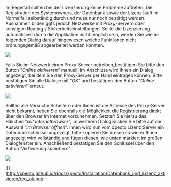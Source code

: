 Im Regelfall sollten bei der Lizenzierung keine Probleme auftreten. Die Registration des Systemowners, der Datenbank sowie der Lizenz läuft im Normalfall selbständig durch und muss nur noch bestätigt werden. 
Ausnahmen bilden ggfs jedoch Netzwerke mit Proxy-Servern oder sonstigen Routing-/ Sicherheitseinstellungen.
Sollte die Lizenzierung automatisiert durch die Applikation nicht möglich sein, werden Sie wie im folgenden Dialog darauf hingewiesen welche Funktionen nicht ordnungsgemäß abgearbeitet werden konnten.

![](http://xpecto.github.io/docs/xpecto/Installation/Datenbank_und_Lizenz_aktivieren/lizenzmanager.png)

Falls Sie im Netzwerk einen Proxy-Server betreiben,bestätigen Sie bitte den Button "*Online aktivieren*" manuell. Im Anschluss wird Ihnen ein Dialog angezeigt, bei dem Sie den Proxy-Server per Hand eintragen können. Bitte bestätigen Sie alle Dialoge mit "*OK*" und bestätigen den Button "*Online aktivieren*"  erneut.

![](http://xpecto.github.io/docs/xpecto/Installation/Datenbank_und_Lizenz_aktivieren/Proxy_Datenbank_aktivieren.png)

Sollten alle Versuche Scheitern oder Ihnen ist die Adresse des Proxy-Server nicht bekannt, haben Sie ebenfalls die Möglichkeit die Registrierung direkt über den Browser im Internet vorzunehmen. Setzten Sie hierzu das Häkchen "*mit Internetbrowser*", im weiteren Dialog klicken Sie bitte auf die Auswahl "*im Browser öffnen*".  Ihnen wird nun vom xpecto Lizenz Server ein Datenbankschlüssel angezeigt, bitte kopieren Sie diesen so wie er Ihnen angezeigt wird vollständig und fügen diesen, wie unten markiert im großen Dialogfenster ein. Anschließend bestätigen Sie den Schlüssel über den Button "*Aktivierung speichern*".

![](http://xpecto.github.io/docs/xpecto/Installation/Datenbank_und_Lizenz_aktivieren/Datenbank_aktivieren.png)


![](http://xpecto.github.io/docs/xpecto/Installation/Datenbank_und_Lizenz_aktivieren/reg_ok.png
